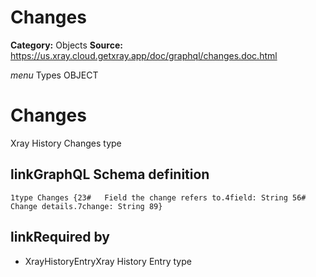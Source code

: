 # Changes

**Category:** Objects
**Source:** https://us.xray.cloud.getxray.app/doc/graphql/changes.doc.html

*menu* Types OBJECT
 # Changes
 Xray History Changes type

## linkGraphQL Schema definition
 `1type Changes {23#   Field the change refers to.4field: String 56#   Change details.7change: String 89}`
## linkRequired by
 - XrayHistoryEntryXray History Entry type